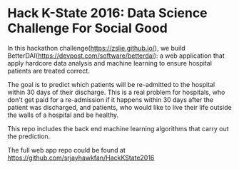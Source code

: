 # Hack K-State 2016: Data Science Challenge For Social Good

In this hackathon challenge(https://zslie.github.io/), we build BetterDAI(https://devpost.com/software/betterdai): a web application that apply hardcore
data analysis and machine learning to ensure hospital patients are treated correct.

The goal is to predict which patients will be re-admitted to the hospital within 30 days of their discharge. 
This is a real problem for hospitals, who don't get paid for a re-admission if it happens within 30 days 
after the patient was discharged, and patients, who would like to live their life outside the walls of 
a hospital and be healthy.

This repo includes the back end machine learning algorithms that carry out the prediction.    

The full web app repo could be found at https://github.com/srjayhawkfan/HackKState2016 

